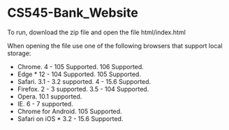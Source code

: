 ﻿# CS545-Bank_Website
To run, download the zip file and open the file html/index.html

When opening the file use one of the following browsers that support local storage:
- Chrome. 4 - 105 Supported. 106 Supported.
- Edge * 12 - 104 Supported. 105 Supported.
- Safari. 3.1 - 3.2 supported. 4 - 15.6 Supported.
- Firefox. 2 - 3 supported. 3.5 - 104 Supported.
- Opera. 10.1 supported.
- IE. 6 - 7 supported.
- Chrome for Android. 105 Supported.
- Safari on iOS * 3.2 - 15.6 Supported.

